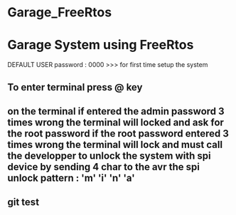# Garage_FreeRtos
Garage System using FreeRtos
============================

DEFAULT USER password : 0000   >>> for first time setup the system

To enter terminal press @ key 
--------------------------------------------------------------------------------------------------
on the terminal if entered the admin password 3 times wrong
the terminal will locked and ask for the root password
if the root password entered 3 times wrong the terminal will lock 
and must call the developper to unlock the system with spi 
device by sending 4 char to the avr 
the spi unlock pattern : 'm' 'i' 'n' 'a'
--------------------------------------------------------------------------------------------------
git test
----------------------------------------------------------------------------------------------------------------------------------------
